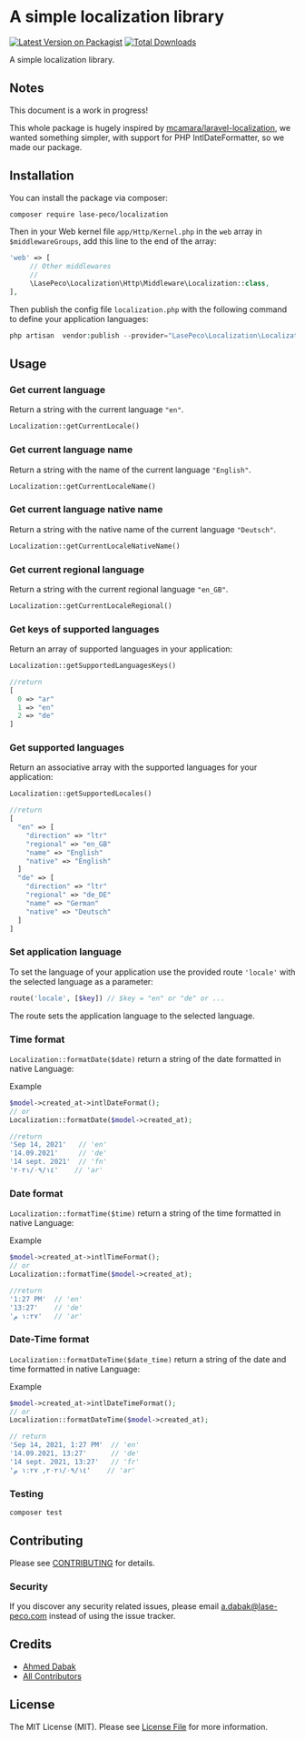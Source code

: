 # A simple localization library

[![Latest Version on Packagist](https://img.shields.io/packagist/v/lase-peco/localization.svg?style=flat-square)](https://packagist.org/packages/lase-peco/localization)
[![Total Downloads](https://img.shields.io/packagist/dt/lase-peco/localization.svg?style=flat-square)](https://packagist.org/packages/lase-peco/localization)

[comment]: <> ([![Build Status]&#40;https://img.shields.io/travis/lase-peco/localization/master.svg?style=flat-square&#41;]&#40;https://travis-ci.org/lase-peco/localization&#41;)
[comment]: <> ([![Quality Score]&#40;https://img.shields.io/scrutinizer/g/lase-peco/localization.svg?style=flat-square&#41;]&#40;https://scrutinizer-ci.com/g/lase-peco/localization&#41;)

A simple localization library.

## Notes

This document is a work in progress!

This whole package is hugely inspired by [mcamara/laravel-localization](https://github.com/mcamara/laravel-localization), we wanted something simpler, with support for PHP IntlDateFormatter, so we made our package.

## Installation

You can install the package via composer:

```bash
composer require lase-peco/localization
```

Then in your Web kernel file `app/Http/Kernel.php` in the `web` array in `$middlewareGroups`, add this line to the end of the array:

```php
'web' => [
     // Other middlewares
     //
     \LasePeco\Localization\Http\Middleware\Localization::class,
],
```

Then publish the config file `localization.php` with the following command to define your application languages:

``` php
php artisan  vendor:publish --provider="LasePeco\Localization\LocalizationServiceProvider"
```

## Usage

### Get current language

Return a string with the current language `"en"`.

``` php
Localization::getCurrentLocale() 
``` 

### Get current language name

Return a string with the name of the current language `"English"`.

``` php
Localization::getCurrentLocaleName() 
``` 
### Get current language native name

Return a string with the native name of the current language `"Deutsch"`.

``` php
Localization::getCurrentLocaleNativeName() 
```
### Get current regional language 

Return a string with the current regional language `"en_GB"`.

``` php
Localization::getCurrentLocaleRegional()
``` 

### Get keys of supported languages

Return an array of supported languages in your application:


``` php
Localization::getSupportedLanguagesKeys() 
```

``` php
//return
[
  0 => "ar"
  1 => "en"
  2 => "de"
]
```
### Get supported languages

Return an associative array with the supported languages for your application:



``` php
Localization::getSupportedLocales()
```
``` php
//return
[
  "en" => [
    "direction" => "ltr"
    "regional" => "en_GB"
    "name" => "English"
    "native" => "English"
  ]
  "de" => [
    "direction" => "ltr"
    "regional" => "de_DE"
    "name" => "German"
    "native" => "Deutsch"
  ]
]
```

### Set application language

To set the language of your application use the provided route `'locale'` with the selected language as a parameter:

``` php
route('locale', [$key]) // $key = "en" or "de" or ...
```
The route sets the application language to the selected language.

### Time format

`Localization::formatDate($date)` return a string of the date formatted in native Language:

Example

``` php
$model->created_at->intlDateFormat();
// or
Localization::formatDate($model->created_at);
```
``` php
//return
'Sep 14, 2021'   // 'en' 
'14.09.2021'     // 'de'
'14 sept. 2021'  // 'fn'
'١٤‏/٠٩‏/٢٠٢١'    // 'ar'
```
### Date format
`Localization::formatTime($time)` return a string of the time formatted in native Language:

Example

``` php
$model->created_at->intlTimeFormat();
// or
Localization::formatTime($model->created_at);
```
``` php
//return
'1:27 PM'  // 'en' 
'13:27'    // 'de'
'١:٢٧ م'   // 'ar'
```
### Date-Time format
`Localization::formatDateTime($date_time)` return a string of the date and time formatted in native Language:

Example

``` php
$model->created_at->intlDateTimeFormat();
// or
Localization::formatDateTime($model->created_at);
```
``` php
// return
'Sep 14, 2021, 1:27 PM'  // 'en' 
'14.09.2021, 13:27'      // 'de'
'14 sept. 2021, 13:27'   // 'fr'
'١٤‏/٠٩‏/٢٠٢١, ١:٢٧ م'    // 'ar'
```

### Testing

``` bash
composer test
```

## Contributing

Please see [CONTRIBUTING](CONTRIBUTING.md) for details.

### Security

If you discover any security related issues, please email a.dabak@lase-peco.com instead of using the issue tracker.

## Credits

- [Ahmed Dabak](https://github.com/lase-peco)
- [All Contributors](CONTRIBUTING.md)

## License

The MIT License (MIT). Please see [License File](LICENSE.md) for more information.
